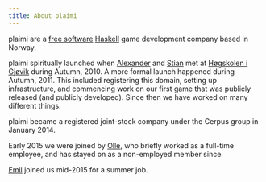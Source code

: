 ```yaml
---
title: About plaimi
---
```


plaimi are a [free software](https://fsf.org) 
[Haskell](https://www.haskell.org/haskellwiki/Haskell) game development
company based in Norway. 

plaimi spiritually launched when [Alexander](~alexander) and [Stian](~stian) 
met at [Høgskolen i Gjøvik](https://hig.no/) during Autumn, 2010. A more 
formal launch happened during Autumn, 2011. This included registering this 
domain, setting up infrastructure, and commencing work on our first game that 
was publicly released (and publicly developed). Since then we have worked on 
many different things.

plaimi became a registered joint-stock company under the Cerpus group in 
January 2014.

Early 2015 we were joined by [Olle](~olle), who briefly worked as a full-time 
employee, and has stayed on as a non-employed member since.

[Emil](~emil) joined us mid-2015 for a summer job.
